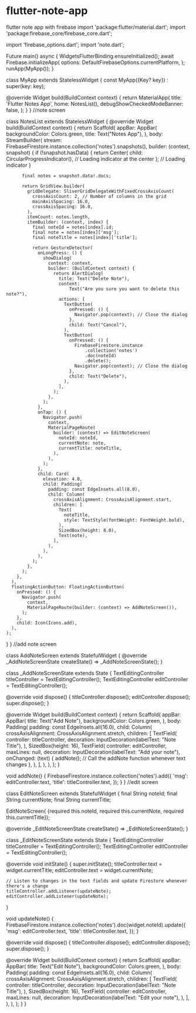 # flutter-note-app
flutter note app with firebase 
import 'package:flutter/material.dart';
import 'package:firebase_core/firebase_core.dart';

import 'firebase_options.dart';
import 'note.dart';

Future<void> main() async {
  WidgetsFlutterBinding.ensureInitialized();
  await Firebase.initializeApp(
    options: DefaultFirebaseOptions.currentPlatform,
  );
  runApp(MyApp());
}

class MyApp extends StatelessWidget {
  const MyApp({Key? key}) : super(key: key);

  @override
  Widget build(BuildContext context) {
    return MaterialApp(
      title: 'Flutter Notes App',
      home: NotesList(),
      debugShowCheckedModeBanner: false,
    );
  }
}
//note screen

class NotesList extends StatelessWidget {
  @override
  Widget build(BuildContext context) {
    return Scaffold(
      appBar: AppBar(
        backgroundColor: Colors.green,
        title: Text("Notes App"),
      ),
      body: StreamBuilder<QuerySnapshot>(
        stream: FirebaseFirestore.instance.collection('notes').snapshots(),
        builder: (context, snapshot) {
          if (!snapshot.hasData) {
            return Center(
              child:
                  CircularProgressIndicator(), // Loading indicator at the center
            ); // Loading indicator
          }

          final notes = snapshot.data!.docs;

          return GridView.builder(
            gridDelegate: SliverGridDelegateWithFixedCrossAxisCount(
              crossAxisCount: 2, // Number of columns in the grid
              mainAxisSpacing: 16.0,
              crossAxisSpacing: 16.0,
            ),
            itemCount: notes.length,
            itemBuilder: (context, index) {
              final noteId = notes[index].id;
              final note = notes[index]['msg'];
              final noteTitle = notes[index]['title'];

              return GestureDetector(
                onLongPress: () {
                  showDialog(
                    context: context,
                    builder: (BuildContext context) {
                      return AlertDialog(
                        title: Text("Delete Note"),
                        content:
                            Text("Are you sure you want to delete this note?"),
                        actions: [
                          TextButton(
                            onPressed: () {
                              Navigator.pop(context); // Close the dialog
                            },
                            child: Text("Cancel"),
                          ),
                          TextButton(
                            onPressed: () {
                              FirebaseFirestore.instance
                                  .collection('notes')
                                  .doc(noteId)
                                  .delete();
                              Navigator.pop(context); // Close the dialog
                            },
                            child: Text("Delete"),
                          ),
                        ],
                      );
                    },
                  );
                },
                onTap: () {
                  Navigator.push(
                    context,
                    MaterialPageRoute(
                      builder: (context) => EditNoteScreen(
                        noteId: noteId,
                        currentNote: note,
                        currentTitle: noteTitle,
                      ),
                    ),
                  );
                },
                child: Card(
                  elevation: 4.0,
                  child: Padding(
                    padding: const EdgeInsets.all(8.0),
                    child: Column(
                      crossAxisAlignment: CrossAxisAlignment.start,
                      children: [
                        Text(
                          noteTitle,
                          style: TextStyle(fontWeight: FontWeight.bold),
                        ),
                        SizedBox(height: 8.0),
                        Text(note),
                      ],
                    ),
                  ),
                ),
              );
            },
          );
        },
      ),
      floatingActionButton: FloatingActionButton(
        onPressed: () {
          Navigator.push(
            context,
            MaterialPageRoute(builder: (context) => AddNoteScreen()),
          );
        },
        child: Icon(Icons.add),
      ),
    );
  }
}
//add note screen

class AddNoteScreen extends StatefulWidget {
  @override
  _AddNoteScreenState createState() => _AddNoteScreenState();
}

class _AddNoteScreenState extends State<AddNoteScreen> {
  TextEditingController titleController = TextEditingController();
  TextEditingController editController = TextEditingController();

  @override
  void dispose() {
    titleController.dispose();
    editController.dispose();
    super.dispose();
  }

  @override
  Widget build(BuildContext context) {
    return Scaffold(
      appBar: AppBar(
        title: Text("Add Note"),
        backgroundColor: Colors.green,
      ),
      body: Padding(
        padding: const EdgeInsets.all(16.0),
        child: Column(
          crossAxisAlignment: CrossAxisAlignment.stretch,
          children: [
            TextField(
              controller: titleController,
              decoration: InputDecoration(labelText: "Note Title"),
            ),
            SizedBox(height: 16),
            TextField(
              controller: editController,
              maxLines: null,
              decoration: InputDecoration(labelText: "Add your note"),
              onChanged: (text) {
                addNote(); // Call the addNote function whenever text changes
              },
            ),
          ],
        ),
      ),
    );
  }

  void addNote() {
    FirebaseFirestore.instance.collection('notes').add({
      'msg': editController.text,
      'title': titleController.text,
    });
  }
}
//edit screen

class EditNoteScreen extends StatefulWidget {
  final String noteId;
  final String currentNote;
  final String currentTitle;

  EditNoteScreen(
      {required this.noteId,
      required this.currentNote,
      required this.currentTitle});

  @override
  _EditNoteScreenState createState() => _EditNoteScreenState();
}

class _EditNoteScreenState extends State<EditNoteScreen> {
  TextEditingController titleController = TextEditingController();
  TextEditingController editController = TextEditingController();

  @override
  void initState() {
    super.initState();
    titleController.text = widget.currentTitle;
    editController.text = widget.currentNote;

    // Listen to changes in the text fields and update Firestore whenever there's a change
    titleController.addListener(updateNote);
    editController.addListener(updateNote);
  }

  void updateNote() {
    FirebaseFirestore.instance.collection('notes').doc(widget.noteId).update({
      'msg': editController.text,
      'title': titleController.text,
    });
  }

  @override
  void dispose() {
    titleController.dispose();
    editController.dispose();
    super.dispose();
  }

  @override
  Widget build(BuildContext context) {
    return Scaffold(
      appBar: AppBar(
        title: Text("Edit Note"),
        backgroundColor: Colors.green,
      ),
      body: Padding(
        padding: const EdgeInsets.all(16.0),
        child: Column(
          crossAxisAlignment: CrossAxisAlignment.stretch,
          children: [
            TextField(
              controller: titleController,
              decoration: InputDecoration(labelText: "Note Title"),
            ),
            SizedBox(height: 16),
            TextField(
              controller: editController,
              maxLines: null,
              decoration: InputDecoration(labelText: "Edit your note"),
            ),
          ],
        ),
      ),
    );
  }
}

